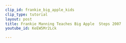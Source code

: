 ```yaml
---
clip_id: frankie_big_apple_kids
clip_type: tutorial
layout: post
title: Frankie Manning Teaches Big Apple  Steps 2007
youtube_id: KeEW5Mr2Lck

---
```



